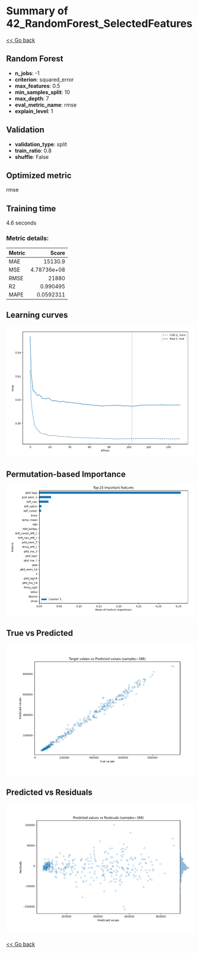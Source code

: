 # Summary of 42_RandomForest_SelectedFeatures

[<< Go back](../README.md)


## Random Forest
- **n_jobs**: -1
- **criterion**: squared_error
- **max_features**: 0.5
- **min_samples_split**: 10
- **max_depth**: 7
- **eval_metric_name**: rmse
- **explain_level**: 1

## Validation
 - **validation_type**: split
 - **train_ratio**: 0.8
 - **shuffle**: False

## Optimized metric
rmse

## Training time

4.6 seconds

### Metric details:
| Metric   |           Score |
|:---------|----------------:|
| MAE      | 15130.9         |
| MSE      |     4.78736e+08 |
| RMSE     | 21880           |
| R2       |     0.990495    |
| MAPE     |     0.0592311   |



## Learning curves
![Learning curves](learning_curves.png)

## Permutation-based Importance
![Permutation-based Importance](permutation_importance.png)
## True vs Predicted

![True vs Predicted](true_vs_predicted.png)


## Predicted vs Residuals

![Predicted vs Residuals](predicted_vs_residuals.png)



[<< Go back](../README.md)
